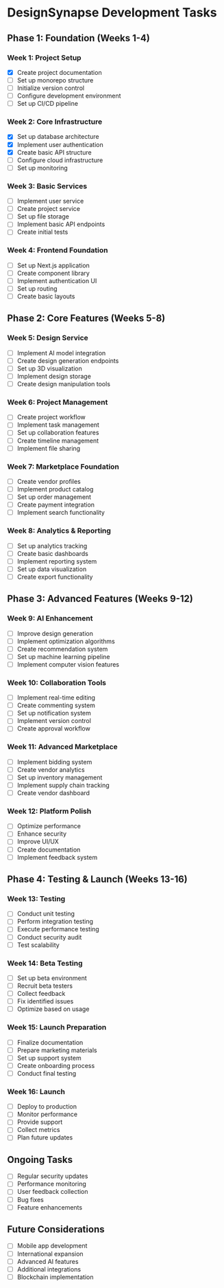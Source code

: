 # DesignSynapse Development Tasks

## Phase 1: Foundation (Weeks 1-4)

### Week 1: Project Setup
- [x] Create project documentation
- [ ] Set up monorepo structure
- [ ] Initialize version control
- [ ] Configure development environment
- [ ] Set up CI/CD pipeline

### Week 2: Core Infrastructure
- [x] Set up database architecture
- [x] Implement user authentication
- [x] Create basic API structure
- [ ] Configure cloud infrastructure
- [ ] Set up monitoring

### Week 3: Basic Services
- [ ] Implement user service
- [ ] Create project service
- [ ] Set up file storage
- [ ] Implement basic API endpoints
- [ ] Create initial tests

### Week 4: Frontend Foundation
- [ ] Set up Next.js application
- [ ] Create component library
- [ ] Implement authentication UI
- [ ] Set up routing
- [ ] Create basic layouts

## Phase 2: Core Features (Weeks 5-8)

### Week 5: Design Service
- [ ] Implement AI model integration
- [ ] Create design generation endpoints
- [ ] Set up 3D visualization
- [ ] Implement design storage
- [ ] Create design manipulation tools

### Week 6: Project Management
- [ ] Create project workflow
- [ ] Implement task management
- [ ] Set up collaboration features
- [ ] Create timeline management
- [ ] Implement file sharing

### Week 7: Marketplace Foundation
- [ ] Create vendor profiles
- [ ] Implement product catalog
- [ ] Set up order management
- [ ] Create payment integration
- [ ] Implement search functionality

### Week 8: Analytics & Reporting
- [ ] Set up analytics tracking
- [ ] Create basic dashboards
- [ ] Implement reporting system
- [ ] Set up data visualization
- [ ] Create export functionality

## Phase 3: Advanced Features (Weeks 9-12)

### Week 9: AI Enhancement
- [ ] Improve design generation
- [ ] Implement optimization algorithms
- [ ] Create recommendation system
- [ ] Set up machine learning pipeline
- [ ] Implement computer vision features

### Week 10: Collaboration Tools
- [ ] Implement real-time editing
- [ ] Create commenting system
- [ ] Set up notification system
- [ ] Implement version control
- [ ] Create approval workflow

### Week 11: Advanced Marketplace
- [ ] Implement bidding system
- [ ] Create vendor analytics
- [ ] Set up inventory management
- [ ] Implement supply chain tracking
- [ ] Create vendor dashboard

### Week 12: Platform Polish
- [ ] Optimize performance
- [ ] Enhance security
- [ ] Improve UI/UX
- [ ] Create documentation
- [ ] Implement feedback system

## Phase 4: Testing & Launch (Weeks 13-16)

### Week 13: Testing
- [ ] Conduct unit testing
- [ ] Perform integration testing
- [ ] Execute performance testing
- [ ] Conduct security audit
- [ ] Test scalability

### Week 14: Beta Testing
- [ ] Set up beta environment
- [ ] Recruit beta testers
- [ ] Collect feedback
- [ ] Fix identified issues
- [ ] Optimize based on usage

### Week 15: Launch Preparation
- [ ] Finalize documentation
- [ ] Prepare marketing materials
- [ ] Set up support system
- [ ] Create onboarding process
- [ ] Conduct final testing

### Week 16: Launch
- [ ] Deploy to production
- [ ] Monitor performance
- [ ] Provide support
- [ ] Collect metrics
- [ ] Plan future updates

## Ongoing Tasks
- [ ] Regular security updates
- [ ] Performance monitoring
- [ ] User feedback collection
- [ ] Bug fixes
- [ ] Feature enhancements

## Future Considerations
- [ ] Mobile app development
- [ ] International expansion
- [ ] Advanced AI features
- [ ] Additional integrations
- [ ] Blockchain implementation